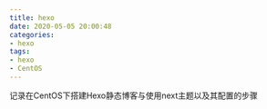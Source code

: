 ```yaml
---
title: hexo
date: 2020-05-05 20:00:48
categories: 
- hexo
tags:
- hexo
- CentOS
---
```


记录在CentOS下搭建Hexo静态博客与使用next主题以及其配置的步骤
<!-- more -->